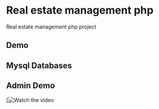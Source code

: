 # Real estate management php
 Real estate management php project

## Demo



## Mysql Databases



## Admin Demo

[![Watch the video](https://drive.google.com/file/d/1HwpbOLqoRehUrgGdc8b9FldhbnJonD3p/view?usp=sharing)
